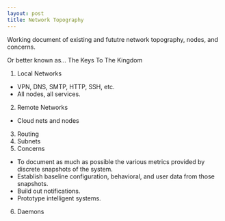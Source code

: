 ```yaml
---
layout: post
title: Network Topography
---
```


Working document of existing and fututre network topography, nodes, and concerns.

Or better known as... The Keys To The Kingdom

1. Local Networks
  * VPN, DNS, SMTP, HTTP, SSH, etc.
  * All nodes, all services.
2. Remote Networks
  * Cloud nets and nodes
3. Routing
4. Subnets
5. Concerns
  * To document as much as possible the various metrics provided by discrete 
    snapshots of the system.
  * Establish baseline configuration, behavioral, and user data from those snapshots.
  * Build out notifications. 
  * Prototype intelligent systems.
6. Daemons
